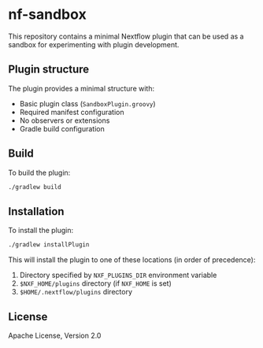 # nf-sandbox

This repository contains a minimal Nextflow plugin that can be used as a sandbox for experimenting with plugin development.

## Plugin structure

The plugin provides a minimal structure with:
- Basic plugin class (`SandboxPlugin.groovy`)
- Required manifest configuration
- No observers or extensions
- Gradle build configuration

## Build

To build the plugin:

```bash
./gradlew build
```

## Installation

To install the plugin:

```bash
./gradlew installPlugin
```

This will install the plugin to one of these locations (in order of precedence):
1. Directory specified by `NXF_PLUGINS_DIR` environment variable
2. `$NXF_HOME/plugins` directory (if `NXF_HOME` is set)
3. `$HOME/.nextflow/plugins` directory

## License

Apache License, Version 2.0
